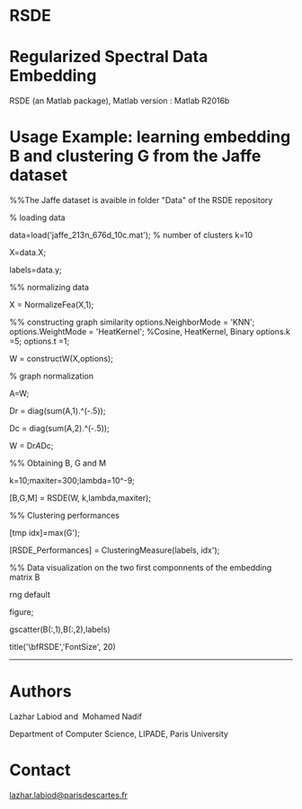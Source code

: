# RSDE
# Regularized Spectral Data Embedding

RSDE (an Matlab package), Matlab version : Matlab R2016b

# Usage Example: learning embedding B and clustering G from the Jaffe dataset

%%The Jaffe dataset is avaible in folder "Data" of the RSDE repository

% loading data

data=load('jaffe_213n_676d_10c.mat'); % number of clusters k=10

X=data.X;

labels=data.y;

%% normalizing data

X = NormalizeFea(X,1);

%% constructing graph similarity
options.NeighborMode = 'KNN';  
options.WeightMode = 'HeatKernel';  %Cosine, HeatKernel, Binary
options.k =5;
options.t =1;
 
 W = constructW(X,options);

% graph normalization
 
 A=W;
 
 Dr = diag(sum(A,1).^(-.5));
 
 Dc = diag(sum(A,2).^(-.5));
 
 W = Dr*A*Dc;

%% Obtaining B, G and M

k=10;maxiter=300;lambda=10^-9;

[B,G,M] = RSDE(W, k,lambda,maxiter);

%% Clustering performances

[tmp idx]=max(G');
 
[RSDE_Performances] = ClusteringMeasure(labels, idx');

 %% Data visualization on the two first componnents of the embedding matrix B

rng default 

figure;

gscatter(B(:,1),B(:,2),labels)

title('\bfRSDE','FontSize', 20)

-----------------------------------------------------------------------------------------------------------
# Authors

Lazhar Labiod and  Mohamed Nadif

Department of Computer Science, LIPADE,  Paris University

# Contact

lazhar.labiod@parisdescartes.fr
